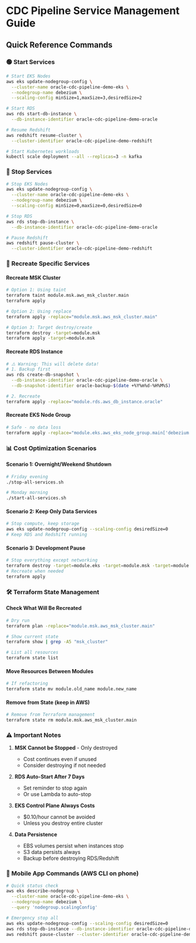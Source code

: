# CDC Pipeline Service Management Guide

## Quick Reference Commands

### 🟢 Start Services
```bash
# Start EKS Nodes
aws eks update-nodegroup-config \
  --cluster-name oracle-cdc-pipeline-demo-eks \
  --nodegroup-name debezium \
  --scaling-config minSize=1,maxSize=3,desiredSize=2

# Start RDS
aws rds start-db-instance \
  --db-instance-identifier oracle-cdc-pipeline-demo-oracle

# Resume Redshift
aws redshift resume-cluster \
  --cluster-identifier oracle-cdc-pipeline-demo-redshift

# Start Kubernetes workloads
kubectl scale deployment --all --replicas=3 -n kafka
```

### 🔴 Stop Services
```bash
# Stop EKS Nodes
aws eks update-nodegroup-config \
  --cluster-name oracle-cdc-pipeline-demo-eks \
  --nodegroup-name debezium \
  --scaling-config minSize=0,maxSize=0,desiredSize=0

# Stop RDS
aws rds stop-db-instance \
  --db-instance-identifier oracle-cdc-pipeline-demo-oracle

# Pause Redshift  
aws redshift pause-cluster \
  --cluster-identifier oracle-cdc-pipeline-demo-redshift
```

### 🔄 Recreate Specific Services

#### Recreate MSK Cluster
```bash
# Option 1: Using taint
terraform taint module.msk.aws_msk_cluster.main
terraform apply

# Option 2: Using replace
terraform apply -replace="module.msk.aws_msk_cluster.main"

# Option 3: Target destroy/create
terraform destroy -target=module.msk
terraform apply -target=module.msk
```

#### Recreate RDS Instance
```bash
# ⚠️ Warning: This will delete data!
# 1. Backup first
aws rds create-db-snapshot \
  --db-instance-identifier oracle-cdc-pipeline-demo-oracle \
  --db-snapshot-identifier oracle-backup-$(date +%Y%m%d-%H%M%S)

# 2. Recreate
terraform apply -replace="module.rds.aws_db_instance.oracle"
```

#### Recreate EKS Node Group
```bash
# Safe - no data loss
terraform apply -replace="module.eks.aws_eks_node_group.main['debezium']"
```

### 📊 Cost Optimization Scenarios

#### Scenario 1: Overnight/Weekend Shutdown
```bash
# Friday evening
./stop-all-services.sh

# Monday morning
./start-all-services.sh
```

#### Scenario 2: Keep Only Data Services
```bash
# Stop compute, keep storage
aws eks update-nodegroup-config --scaling-config desiredSize=0
# Keep RDS and Redshift running
```

#### Scenario 3: Development Pause
```bash
# Stop everything except networking
terraform destroy -target=module.eks -target=module.msk -target=module.rds -target=module.redshift
# Recreate when needed
terraform apply
```

### 🛠️ Terraform State Management

#### Check What Will Be Recreated
```bash
# Dry run
terraform plan -replace="module.msk.aws_msk_cluster.main"

# Show current state
terraform show | grep -A5 "msk_cluster"

# List all resources
terraform state list
```

#### Move Resources Between Modules
```bash
# If refactoring
terraform state mv module.old_name module.new_name
```

#### Remove from State (keep in AWS)
```bash
# Remove from Terraform management
terraform state rm module.msk.aws_msk_cluster.main
```

### ⚠️ Important Notes

1. **MSK Cannot be Stopped** - Only destroyed
   - Cost continues even if unused
   - Consider destroying if not needed

2. **RDS Auto-Start After 7 Days**
   - Set reminder to stop again
   - Or use Lambda to auto-stop

3. **EKS Control Plane Always Costs**
   - $0.10/hour cannot be avoided
   - Unless you destroy entire cluster

4. **Data Persistence**
   - EBS volumes persist when instances stop
   - S3 data persists always
   - Backup before destroying RDS/Redshift

### 📱 Mobile App Commands (AWS CLI on phone)
```bash
# Quick status check
aws eks describe-nodegroup \
  --cluster-name oracle-cdc-pipeline-demo-eks \
  --nodegroup-name debezium \
  --query 'nodegroup.scalingConfig'

# Emergency stop all
aws eks update-nodegroup-config --scaling-config desiredSize=0
aws rds stop-db-instance --db-instance-identifier oracle-cdc-pipeline-demo-oracle
aws redshift pause-cluster --cluster-identifier oracle-cdc-pipeline-demo-redshift
```